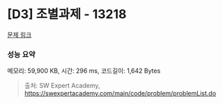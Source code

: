# [D3] 조별과제 - 13218 

[문제 링크](https://swexpertacademy.com/main/code/problem/problemDetail.do?contestProbId=AXzjvCCq-PwDFASs) 

### 성능 요약

메모리: 59,900 KB, 시간: 296 ms, 코드길이: 1,642 Bytes



> 출처: SW Expert Academy, https://swexpertacademy.com/main/code/problem/problemList.do
